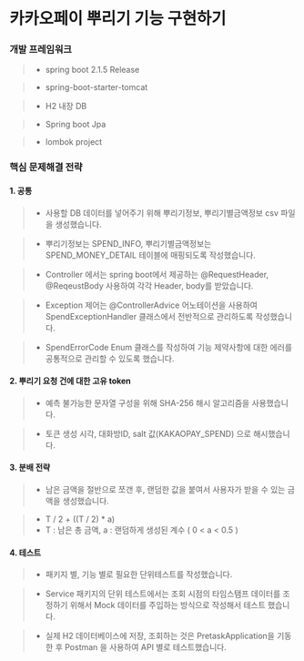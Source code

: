 카카오페이 뿌리기 기능 구현하기
=============================


### 개발 프레임워크
> - spring boot 2.1.5 Release

> - spring-boot-starter-tomcat

> - H2 내장 DB

> - Spring boot Jpa

> - lombok project


### 핵심 문제해결 전략


#### 1. 공통

> - 사용할 DB 데이터를 넣어주기 위해 뿌리기정보, 뿌리기별금액정보 csv 파일을 생성했습니다.

> - 뿌리기정보는 SPEND_INFO, 뿌리기별금액정보는 SPEND_MONEY_DETAIL 테이블에 매핑되도록 작성했습니다.

> - Controller 에서는 spring boot에서 제공하는 @RequestHeader, @ReqeustBody 사용하여 각각 Header, body를 받았습니다.
 
> - Exception 제어는 @ControllerAdvice 어노테이션을 사용하여 SpendExceptionHandler 클래스에서 전반적으로 관리하도록 작성했습니다. 

> - SpendErrorCode Enum 클래스를 작성하여 기능 제약사항에 대한 에러를 공통적으로 관리할 수 있도록 했습니다.


#### 2. 뿌리기 요청 건에 대한 고유 token

> - 예측 불가능한 문자열 구성을 위해 SHA-256 해시 알고리즘을 사용했습니다.

> - 토큰 생성 시각, 대화방ID, salt 값(KAKAOPAY_SPEND) 으로 해시했습니다.

#### 3. 분배 전략 

> - 남은 금액을 절반으로 쪼갠 후, 랜덤한 값을 붙여서 사용자가 받을 수 있는 금액을 생성했습니다.
 
> - T / 2 + ((T / 2) * a)    
> - T : 남은 총 금액, a : 랜덤하게 생성된 계수 ( 0 < a < 0.5 )


#### 4. 테스트

> - 패키지 별, 기능 별로 필요한 단위테스트를 작성했습니다.
 
> - Service 패키지의 단위 테스트에서는 조회 시점의 타임스탬프 데이터를 조정하기 위해서 Mock 데이터를 주입하는 방식으로 작성해서 테스트 했습니다.

> - 실제 H2 데이터베이스에 저장, 조회하는 것은 PretaskApplication을 기동한 후 Postman 을 사용하여 API 별로 테스트했습니다.
